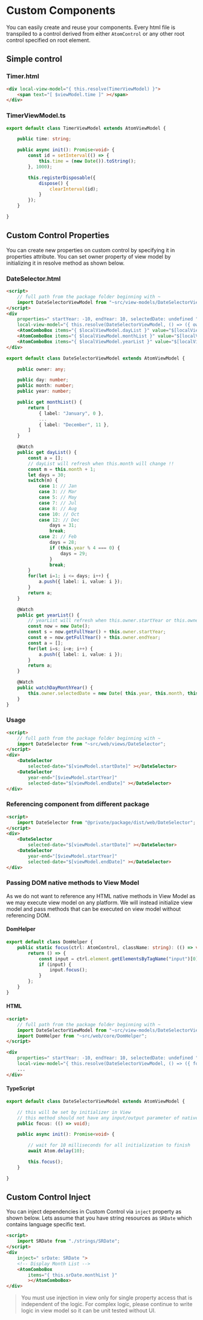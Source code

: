 # Custom Components

You can easily create and reuse your components. Every html file is transpiled to a control derived from either `AtomControl` or any other root control specified on root element.

## Simple control

### Timer.html

```html
<div local-view-model="{ this.resolve(TimerViewModel) }">
    <span text="[ $viewModel.time ]" ></span>
</div>
```

### TimerViewModel.ts

```typescript
export default class TimerViewModel extends AtomViewModel {

    public time: string;

    public async init(): Promise<void> {
        const id = setInterval(() => {
            this.time = (new Date()).toString();
        }, 1000);

        this.registerDisposable({
            dispose() {
                clearInterval(id);
            }
        });
    }

}
```

## Custom Control Properties

You can create new properties on custom control by specifying it in properties attribute. You can set owner property of view model by initializing it in resolve method as shown below.

### DateSelector.html

```html
<script>
    // full path from the package folder beginning with ~
    import DateSelectorViewModel from "~src/view-models/DateSelectorViewModel";
</script>
<div
    properties=" startYear: -10, endYear: 10, selectedDate: undefined "
    local-view-model="{ this.resolve(DateSelectorViewModel, () => ({ owner: this }) }">
    <AtomComboBox items="{ $localViewModel.dayList }" value="$[localViewModel.day]" ></AtomComboBox>
    <AtomComboBox items="{ $localViewModel.monthList }" value="$[localViewModel.month]" ></AtomComboBox>
    <AtomComboBox items="{ $localViewModel.yearList }" value="$[localViewModel.year]" ></AtomComboBox>
</div>
```

```typescript
export default class DateSelectorViewModel extends AtomViewModel {

    public owner: any;

    public day: number;
    public month: number;
    public year: number;

    public get monthList() {
        return [
            { label: "January", 0 },
            ...
            { label: "December", 11 },
        ]
    }    

    @Watch
    public get dayList() {
        const a = [];
        // dayList will refresh when this.month will change !!
        const m = this.month + 1;
        let days = 30;
        switch(m) {
            case 1: // Jan
            case 3: // Mar
            case 5: // May
            case 7: // Jul
            case 8: // Aug
            case 10: // Oct
            case 12: // Dec
                days = 31;
                break;
            case 2: // Feb
                days = 28;
                if (this.year % 4 === 0) {
                    days = 29;
                }
                break;
        }
        for(let i=1; i <= days; i++) {
            a.push({ label: i, value: i });
        }
        return a;
    }

    @Watch
    public get yearList() {
        // yearList will refresh when this.owner.startYear or this.owner.endYear will change !!
        const now = new Date();
        const s = now.getFullYear() + this.owner.startYear;
        const e = now.getFullYear() + this.owner.endYear;
        const a = [];
        for(let i=s; i<e; i++) {
            a.push({ label: i, value: i });
        }
        return a;
    }

    @Watch
    public watchDayMonthYear() {
        this.owner.selectedDate = new Date( this.year, this.month, this.day );
    }
}
```

### Usage
```html
<script>
    // full path from the package folder beginning with ~
    import DateSelector from "~src/web/views/DateSelector";
</script>
<div>
    <DateSelector 
        selected-date="$[viewModel.startDate]" ></DateSelector>
    <DateSelector 
        year-end="[$viewModel.startYear]"
        selected-date="$[viewModel.endDate]" ></DateSelector>
</div>
```

### Referencing component from different package
```html
<script>
    import DateSelector from "@private/package/dist/web/DateSelector";
</script>
<div>
    <DateSelector 
        selected-date="$[viewModel.startDate]" ></DateSelector>
    <DateSelector 
        year-end="[$viewModel.startYear]"
        selected-date="$[viewModel.endDate]" ></DateSelector>
</div>
```

### Passing DOM native methods to View Model

As we do not want to reference any HTML native methods in View Model as we may execute view model on any platform. We will instead initialize view model and pass methods that can be executed on view model without referencing DOM.

#### DomHelper
```typescript
export default class DomHelper {
    public static focus(ctrl: AtomControl, className: string): (() => void) {
        return () => {
            const input = ctrl.element.getElementsByTagName("input")[0] as HTMLInputElement;
            if (input) {
                input.focus();
            }
        };
    }
}
```

#### HTML
```html
<script>
    // full path from the package folder beginning with ~
    import DateSelectorViewModel from "~src/view-models/DateSelectorViewModel";
    import DomHelper from "~src/web/core/DomHelper";
</script>

<div
    properties=" startYear: -10, endYear: 10, selectedDate: undefined "
    local-view-model="{ this.resolve(DateSelectorViewModel, () => ({ focus: DomHelper.focus(this) })) }">
    ...
</div>
```

#### TypeScript
```typescript
export default class DateSelectorViewModel extends AtomViewModel {

    // this will be set by initializer in View
    // this method should not have any input/output parameter of native platform type
    public focus: (() => void);

    public async init(): Promise<void> {

        // wait for 10 milliseconds for all initialization to finish
        await Atom.delay(10);

        this.focus();
    }

}
```

## Custom Control Inject

You can inject dependencies in Custom Control via `inject` property as shown below. Lets assume that you have string resources as `SRDate` which contains language specific text.

```html
<script>
    import SRDate from "./strings/SRDate";
</script>
<div
    inject=" srDate: SRDate ">
    <!-- Display Month List -->
    <AtomComboBox
        items="{ this.srDate.monthList }"
        ></AtomComboBox>
</div>
```

> You must use injection in view only for single property access that is independent of the logic. For complex logic, please continue to write logic in view model so it can be unit tested without UI.